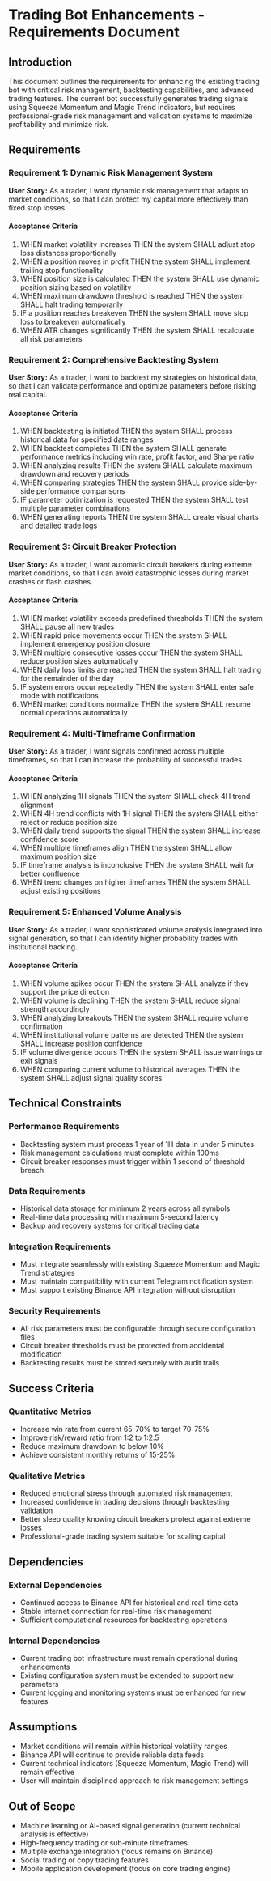 # Trading Bot Enhancements - Requirements Document

## Introduction

This document outlines the requirements for enhancing the existing trading bot with critical risk management, backtesting capabilities, and advanced trading features. The current bot successfully generates trading signals using Squeeze Momentum and Magic Trend indicators, but requires professional-grade risk management and validation systems to maximize profitability and minimize risk.

## Requirements

### Requirement 1: Dynamic Risk Management System

**User Story:** As a trader, I want dynamic risk management that adapts to market conditions, so that I can protect my capital more effectively than fixed stop losses.

#### Acceptance Criteria

1. WHEN market volatility increases THEN the system SHALL adjust stop loss distances proportionally
2. WHEN a position moves in profit THEN the system SHALL implement trailing stop functionality
3. WHEN position size is calculated THEN the system SHALL use dynamic position sizing based on volatility
4. WHEN maximum drawdown threshold is reached THEN the system SHALL halt trading temporarily
5. IF a position reaches breakeven THEN the system SHALL move stop loss to breakeven automatically
6. WHEN ATR changes significantly THEN the system SHALL recalculate all risk parameters

### Requirement 2: Comprehensive Backtesting System

**User Story:** As a trader, I want to backtest my strategies on historical data, so that I can validate performance and optimize parameters before risking real capital.

#### Acceptance Criteria

1. WHEN backtesting is initiated THEN the system SHALL process historical data for specified date ranges
2. WHEN backtest completes THEN the system SHALL generate performance metrics including win rate, profit factor, and Sharpe ratio
3. WHEN analyzing results THEN the system SHALL calculate maximum drawdown and recovery periods
4. WHEN comparing strategies THEN the system SHALL provide side-by-side performance comparisons
5. IF parameter optimization is requested THEN the system SHALL test multiple parameter combinations
6. WHEN generating reports THEN the system SHALL create visual charts and detailed trade logs

### Requirement 3: Circuit Breaker Protection

**User Story:** As a trader, I want automatic circuit breakers during extreme market conditions, so that I can avoid catastrophic losses during market crashes or flash crashes.

#### Acceptance Criteria

1. WHEN market volatility exceeds predefined thresholds THEN the system SHALL pause all new trades
2. WHEN rapid price movements occur THEN the system SHALL implement emergency position closure
3. WHEN multiple consecutive losses occur THEN the system SHALL reduce position sizes automatically
4. WHEN daily loss limits are reached THEN the system SHALL halt trading for the remainder of the day
5. IF system errors occur repeatedly THEN the system SHALL enter safe mode with notifications
6. WHEN market conditions normalize THEN the system SHALL resume normal operations automatically

### Requirement 4: Multi-Timeframe Confirmation

**User Story:** As a trader, I want signals confirmed across multiple timeframes, so that I can increase the probability of successful trades.

#### Acceptance Criteria

1. WHEN analyzing 1H signals THEN the system SHALL check 4H trend alignment
2. WHEN 4H trend conflicts with 1H signal THEN the system SHALL either reject or reduce position size
3. WHEN daily trend supports the signal THEN the system SHALL increase confidence score
4. WHEN multiple timeframes align THEN the system SHALL allow maximum position size
5. IF timeframe analysis is inconclusive THEN the system SHALL wait for better confluence
6. WHEN trend changes on higher timeframes THEN the system SHALL adjust existing positions

### Requirement 5: Enhanced Volume Analysis

**User Story:** As a trader, I want sophisticated volume analysis integrated into signal generation, so that I can identify higher probability trades with institutional backing.

#### Acceptance Criteria

1. WHEN volume spikes occur THEN the system SHALL analyze if they support the price direction
2. WHEN volume is declining THEN the system SHALL reduce signal strength accordingly
3. WHEN analyzing breakouts THEN the system SHALL require volume confirmation
4. WHEN institutional volume patterns are detected THEN the system SHALL increase position confidence
5. IF volume divergence occurs THEN the system SHALL issue warnings or exit signals
6. WHEN comparing current volume to historical averages THEN the system SHALL adjust signal quality scores

## Technical Constraints

### Performance Requirements
- Backtesting system must process 1 year of 1H data in under 5 minutes
- Risk management calculations must complete within 100ms
- Circuit breaker responses must trigger within 1 second of threshold breach

### Data Requirements
- Historical data storage for minimum 2 years across all symbols
- Real-time data processing with maximum 5-second latency
- Backup and recovery systems for critical trading data

### Integration Requirements
- Must integrate seamlessly with existing Squeeze Momentum and Magic Trend strategies
- Must maintain compatibility with current Telegram notification system
- Must support existing Binance API integration without disruption

### Security Requirements
- All risk parameters must be configurable through secure configuration files
- Circuit breaker thresholds must be protected from accidental modification
- Backtesting results must be stored securely with audit trails

## Success Criteria

### Quantitative Metrics
- Increase win rate from current 65-70% to target 70-75%
- Improve risk/reward ratio from 1:2 to 1:2.5
- Reduce maximum drawdown to below 10%
- Achieve consistent monthly returns of 15-25%

### Qualitative Metrics
- Reduced emotional stress through automated risk management
- Increased confidence in trading decisions through backtesting validation
- Better sleep quality knowing circuit breakers protect against extreme losses
- Professional-grade trading system suitable for scaling capital

## Dependencies

### External Dependencies
- Continued access to Binance API for historical and real-time data
- Stable internet connection for real-time risk management
- Sufficient computational resources for backtesting operations

### Internal Dependencies
- Current trading bot infrastructure must remain operational during enhancements
- Existing configuration system must be extended to support new parameters
- Current logging and monitoring systems must be enhanced for new features

## Assumptions

- Market conditions will remain within historical volatility ranges
- Binance API will continue to provide reliable data feeds
- Current technical indicators (Squeeze Momentum, Magic Trend) will remain effective
- User will maintain disciplined approach to risk management settings

## Out of Scope

- Machine learning or AI-based signal generation (current technical analysis is effective)
- High-frequency trading or sub-minute timeframes
- Multiple exchange integration (focus remains on Binance)
- Social trading or copy trading features
- Mobile application development (focus on core trading engine)